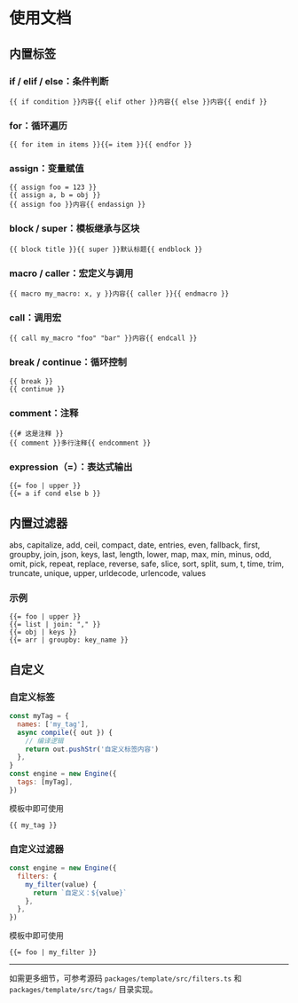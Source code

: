 # 使用文档

## 内置标签

### **if / elif / else**：条件判断

```jianjia
{{ if condition }}内容{{ elif other }}内容{{ else }}内容{{ endif }}
```

### **for**：循环遍历

```jianjia
{{ for item in items }}{{= item }}{{ endfor }}
```

### **assign**：变量赋值

```jianjia
{{ assign foo = 123 }}
{{ assign a, b = obj }}
{{ assign foo }}内容{{ endassign }}
```

### **block / super**：模板继承与区块

```jianjia
{{ block title }}{{ super }}默认标题{{ endblock }}
```

### **macro / caller**：宏定义与调用

```jianjia
{{ macro my_macro: x, y }}内容{{ caller }}{{ endmacro }}
```

### **call**：调用宏

```jianjia
{{ call my_macro "foo" "bar" }}内容{{ endcall }}
```

### **break / continue**：循环控制

```jianjia
{{ break }}
{{ continue }}
```

### **comment**：注释

```jianjia
{{# 这是注释 }}
{{ comment }}多行注释{{ endcomment }}
```

### **expression（=）**：表达式输出

```jianjia
{{= foo | upper }}
{{= a if cond else b }}
```

## 内置过滤器

abs, capitalize, add, ceil, compact, date, entries, even, fallback, first, groupby, join, json, keys, last, length, lower, map, max, min, minus, odd, omit, pick, repeat, replace, reverse, safe, slice, sort, split, sum, t, time, trim, truncate, unique, upper, urldecode, urlencode, values

### 示例

```jianjia
{{= foo | upper }}
{{= list | join: "," }}
{{= obj | keys }}
{{= arr | groupby: key_name }}
```

## 自定义

### 自定义标签

```javascript
const myTag = {
  names: ['my_tag'],
  async compile({ out }) {
    // 编译逻辑
    return out.pushStr('自定义标签内容')
  },
}
const engine = new Engine({
  tags: [myTag],
})
```

模板中即可使用

```jianjia
{{ my_tag }}
```

### 自定义过滤器

```javascript
const engine = new Engine({
  filters: {
    my_filter(value) {
      return `自定义：${value}`
    },
  },
})
```

模板中即可使用

```jianjia
{{= foo | my_filter }}
```

---

如需更多细节，可参考源码 `packages/template/src/filters.ts` 和 `packages/template/src/tags/` 目录实现。
